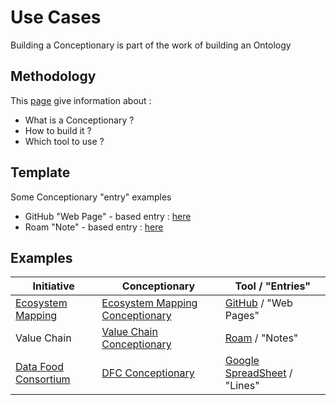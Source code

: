 Use Cases
==

Building a Conceptionary is part of the work of building an Ontology

Methodology
-
This <a href="https://github.com/iPlumb3r/BizApp-Spec-Methodo/blob/master/2_Deliverables/Conceptionary/ReadMe.md/">page</a> give information about :
* What is a Conceptionary ?
* How to build it ?
* Which tool to use ?

Template
-
Some Conceptionary "entry" examples
* GitHub "Web Page" - based entry : <a href="https://github.com/iPlumb3r/BizApp-Spec-Methodo/blob/master/Template/ConceptionaryEntry.md">here</a>
* Roam "Note" - based entry : <a href="https://roamresearch.com/#/app/EntangledBootstrap/page/1fZzExIam">here</a>

Examples
-


<table>
    <thead>
        <tr>
            <th>Initiative</th>
            <th>Conceptionary</th>
            <th>Tool / "Entries"</th>
        </tr>
    </thead>
    <tbody>
        <tr>
            <td><a href="https://github.com/iPlumb3r/EcosystemMapping">Ecosystem Mapping</a></td>
            <td><a href="https://github.com/iPlumb3r/EcosystemMapping/tree/master/1_Semantic/Conceptionary">Ecosystem Mapping Conceptionary</a></td>
            <td><a href="https://github.com/">GitHub</a> / "Web Pages"</td>
        </tr>
        <tr>
            <td>Value Chain</td>
            <td><a href="https://roamresearch.com/#/app/EntangledBootstrap/">Value Chain Conceptionary</a></td>
            <td><a href="https://roamresearch.com/">Roam</a> / "Notes"</td>
        </tr>
        <tr>
            <td><a href="http://datafoodconsortium.org/">Data Food Consortium</a></td>
            <td><a href="https://docs.google.com/spreadsheets/d/1RJIikiTnY8Nq_ymeYSxTl9refWfa-P9R1YyI8yE0YR4/">DFC Conceptionary</a></td>
            <td><a href="https://docs.google.com/spreadsheets/">Google SpreadSheet</a> / "Lines"</td>
        </tr>
    </tbody>
</table>
